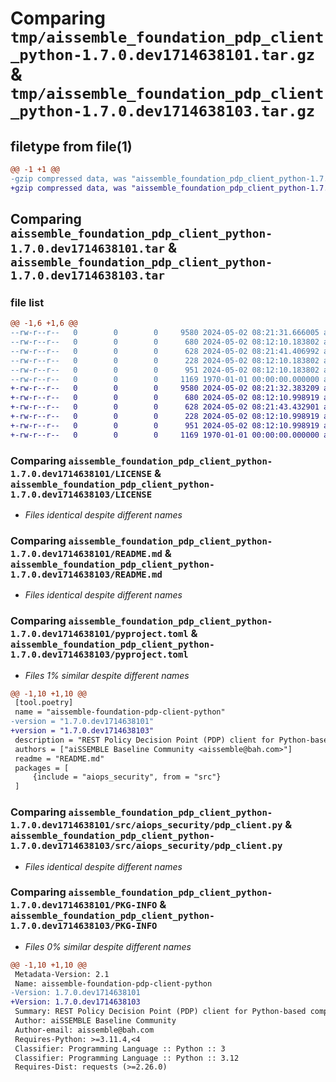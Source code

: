 # Comparing `tmp/aissemble_foundation_pdp_client_python-1.7.0.dev1714638101.tar.gz` & `tmp/aissemble_foundation_pdp_client_python-1.7.0.dev1714638103.tar.gz`

## filetype from file(1)

```diff
@@ -1 +1 @@
-gzip compressed data, was "aissemble_foundation_pdp_client_python-1.7.0.dev1714638101.tar", max compression
+gzip compressed data, was "aissemble_foundation_pdp_client_python-1.7.0.dev1714638103.tar", max compression
```

## Comparing `aissemble_foundation_pdp_client_python-1.7.0.dev1714638101.tar` & `aissemble_foundation_pdp_client_python-1.7.0.dev1714638103.tar`

### file list

```diff
@@ -1,6 +1,6 @@
--rw-r--r--   0        0        0     9580 2024-05-02 08:21:31.666005 aissemble_foundation_pdp_client_python-1.7.0.dev1714638101/LICENSE
--rw-r--r--   0        0        0      680 2024-05-02 08:12:10.183802 aissemble_foundation_pdp_client_python-1.7.0.dev1714638101/README.md
--rw-r--r--   0        0        0      628 2024-05-02 08:21:41.406992 aissemble_foundation_pdp_client_python-1.7.0.dev1714638101/pyproject.toml
--rw-r--r--   0        0        0      228 2024-05-02 08:12:10.183802 aissemble_foundation_pdp_client_python-1.7.0.dev1714638101/src/aiops_security/__init__.py
--rw-r--r--   0        0        0      951 2024-05-02 08:12:10.183802 aissemble_foundation_pdp_client_python-1.7.0.dev1714638101/src/aiops_security/pdp_client.py
--rw-r--r--   0        0        0     1169 1970-01-01 00:00:00.000000 aissemble_foundation_pdp_client_python-1.7.0.dev1714638101/PKG-INFO
+-rw-r--r--   0        0        0     9580 2024-05-02 08:21:32.383209 aissemble_foundation_pdp_client_python-1.7.0.dev1714638103/LICENSE
+-rw-r--r--   0        0        0      680 2024-05-02 08:12:10.998919 aissemble_foundation_pdp_client_python-1.7.0.dev1714638103/README.md
+-rw-r--r--   0        0        0      628 2024-05-02 08:21:43.432901 aissemble_foundation_pdp_client_python-1.7.0.dev1714638103/pyproject.toml
+-rw-r--r--   0        0        0      228 2024-05-02 08:12:10.998919 aissemble_foundation_pdp_client_python-1.7.0.dev1714638103/src/aiops_security/__init__.py
+-rw-r--r--   0        0        0      951 2024-05-02 08:12:10.998919 aissemble_foundation_pdp_client_python-1.7.0.dev1714638103/src/aiops_security/pdp_client.py
+-rw-r--r--   0        0        0     1169 1970-01-01 00:00:00.000000 aissemble_foundation_pdp_client_python-1.7.0.dev1714638103/PKG-INFO
```

### Comparing `aissemble_foundation_pdp_client_python-1.7.0.dev1714638101/LICENSE` & `aissemble_foundation_pdp_client_python-1.7.0.dev1714638103/LICENSE`

 * *Files identical despite different names*

### Comparing `aissemble_foundation_pdp_client_python-1.7.0.dev1714638101/README.md` & `aissemble_foundation_pdp_client_python-1.7.0.dev1714638103/README.md`

 * *Files identical despite different names*

### Comparing `aissemble_foundation_pdp_client_python-1.7.0.dev1714638101/pyproject.toml` & `aissemble_foundation_pdp_client_python-1.7.0.dev1714638103/pyproject.toml`

 * *Files 1% similar despite different names*

```diff
@@ -1,10 +1,10 @@
 [tool.poetry]
 name = "aissemble-foundation-pdp-client-python"
-version = "1.7.0.dev1714638101"
+version = "1.7.0.dev1714638103"
 description = "REST Policy Decision Point (PDP) client for Python-based components"
 authors = ["aiSSEMBLE Baseline Community <aissemble@bah.com>"]
 readme = "README.md"
 packages = [
     {include = "aiops_security", from = "src"}
 ]
```

### Comparing `aissemble_foundation_pdp_client_python-1.7.0.dev1714638101/src/aiops_security/pdp_client.py` & `aissemble_foundation_pdp_client_python-1.7.0.dev1714638103/src/aiops_security/pdp_client.py`

 * *Files identical despite different names*

### Comparing `aissemble_foundation_pdp_client_python-1.7.0.dev1714638101/PKG-INFO` & `aissemble_foundation_pdp_client_python-1.7.0.dev1714638103/PKG-INFO`

 * *Files 0% similar despite different names*

```diff
@@ -1,10 +1,10 @@
 Metadata-Version: 2.1
 Name: aissemble-foundation-pdp-client-python
-Version: 1.7.0.dev1714638101
+Version: 1.7.0.dev1714638103
 Summary: REST Policy Decision Point (PDP) client for Python-based components
 Author: aiSSEMBLE Baseline Community
 Author-email: aissemble@bah.com
 Requires-Python: >=3.11.4,<4
 Classifier: Programming Language :: Python :: 3
 Classifier: Programming Language :: Python :: 3.12
 Requires-Dist: requests (>=2.26.0)
```


